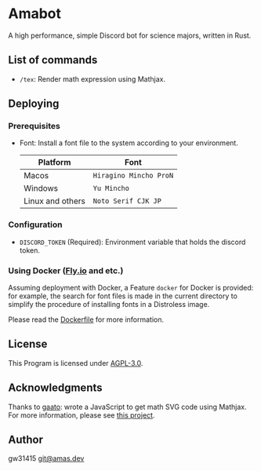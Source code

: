 # Amabot

A high performance, simple Discord bot for science majors, written in Rust.

## List of commands

- `/tex`: Render math expression using Mathjax.

## Deploying

### Prerequisites

- Font: Install a font file to the system according to your environment.

  | Platform         | Font                   |
  | ---------------- | ---------------------- |
  | Macos            | `Hiragino Mincho ProN` |
  | Windows          | `Yu Mincho`            |
  | Linux and others | `Noto Serif CJK JP`    |

### Configuration

- `DISCORD_TOKEN` (Required): Environment variable that holds the discord token.

### Using Docker ([Fly.io](https://fly.io) and etc.)

Assuming deployment with Docker, a Feature `docker` for Docker is provided: for
example, the search for font files is made in the current directory to simplify
the procedure of installing fonts in a Distroless image.

Please read the [Dockerfile](./Dockerfile) for more information.

## License

This Program is licensed under [AGPL-3.0](./LICENSE).

## Acknowledgments

Thanks to [gaato](https://github.com/gaato): wrote a JavaScript to get math SVG
code using Mathjax. For more information, please see
[this project](https://github.com/gw31415/mathjax_svg).

## Author

gw31415 <git@amas.dev>
